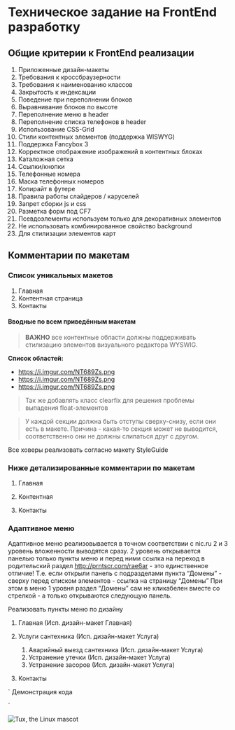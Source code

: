 # Техническое задание на FrontEnd разработку

## Общие критерии к FrontEnd реализации

1. Приложенные дизайн-макеты
2. Требования к кроссбраузерности
3. Требования к наименованию классов
4. Закрытость к индексации
5. Поведение при переполнении блоков
6. Выравнивание блоков по высоте
7. Переполнение меню в header
8. Переполнение списка телефонов в header
9. Использование CSS-Grid
10. Стили контентных элементов (поддержка WISWYG)
11. Поддержка Fancybox 3
12. Корректное отображение изображений в контентных блоках
13. Каталожная сетка
14. Ссылки/кнопки
15. Телефонные номера
16. Маска телефонных номеров
17. Копирайт в футере
18. Правила работы слайдеров / каруселей
19. Запрет сборки js и css
20. Разметка форм под CF7
21. Псевдоэлементы используем только для декоративных элементов 
22. Не использовать комбинированное свойство background
23. Для стилизации элементов карт

## Комментарии по макетам

### Список уникальных макетов
1. Главная
2. Контентная страница
3. Контакты

#### Вводные по всем приведённым макетам

>**ВАЖНО**
>все контентные области должны поддерживать стилизацию элементов визуального редактора WYSWIG.

**Список областей:**

- https://i.imgur.com/NT689Zs.png
- https://i.imgur.com/NT689Zs.png 
- https://i.imgur.com/NT689Zs.png 

>Так же добавлять класс  clearfix для решения проблемы выпадения float-элементов

>У каждой секции должна быть отступы сверху-снизу, если они есть в макете. Причина - какая-то секция может не выводится, соответственно они не должны слипаться друг с другом.

Все ховеры реализовать согласно макету StyleGuide

### Ниже детализированные комментарии по макетам

1. Главная

2. Контентная

3. Контакты

### Адаптивное меню

Адаптивное меню реализовывается в точном соответствии с nic.ru 2 и 3 уровень вложенности выводятся сразу. 
2 уровень открывается панелью только пункты меню и перед ними ссылка на переход в родительский раздел http://prntscr.com/rae6ar - это единственное отличие! 
Т.е. если открыли панель с подразделами пункта “Домены” - сверху перед списком элементов - ссылка на страницу “Домены”
При этом в меню 1 уровня раздел “Домены” сам не кликабелен вместе со стрелкой - а только открываются следующую панель.

Реализовать пункты меню по дизайну 

1. Главная (Исп. дизайн-макет Главная)

2.	Услуги сантехника (Исп. дизайн-макет Услуга)
    1.	Аварийный выезд сантехника (Исп. дизайн-макет Услуга)
    2.	Устранение утечки (Исп. дизайн-макет Услуга)
    3.	Устранение засоров (Исп. дизайн-макет Услуга)
3. Контакты

`<html>
Демонстрация кода
</html>`

![Tux, the Linux mascot](/assets/images/tux.png)

